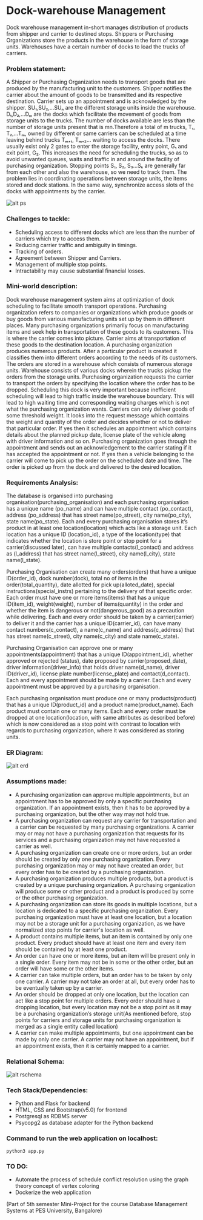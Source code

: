 # Dock-warehouse Management
Dock warehouse management in-short manages distribution of products from shipper and carrier to destined stops. Shippers or Purchasing Organizations store the products in the warehouse in the form of storage units. Warehouses have a certain number of docks to load the trucks of carriers.

### Problem statement:
A Shipper or Purchasing Organization needs to transport goods that are produced by the manufacturing unit to the customers. Shipper notifies the carrier about the amount of goods to be transmitted and its respective destination. Carrier sets up an appointment and is acknowledged by the shipper. 
SU₁,SU₂,...SUₙ are the different storage units inside the warehouse. D₁,D₂,...Dₘ are the docks which facilitate the movement of goods from storage units to the trucks. The number of docks available are less than the number of storage units present that is mn.Therefore a total of m trucks, T₁, T₂,...Tₘ, owned by different or same carriers can be scheduled at a time leaving behind trucks Tₘ₊₁, Tₘ₊₂... waiting to access the docks. There usually exist only 2 gates to enter the storage facility, entry point, G₁ and exit point, G₂. This increases the need for scheduling the trucks, so as to avoid unwanted queues, waits and traffic in and around the facility of purchasing organization. Stopping points S₁, S₂, S₃...Sₖ are generally far from each other and also the warehouse, so we need to track them.
The problem lies in coordinating operations between storage units, the items stored and dock stations. In the same way, synchronize access slots of the docks with appointments by the carrier. 

![alt ps](https://github.com/sumukhbhat2701/dock-warehouse-management/blob/main/dbms.jpg.jpg)

### Challenges to tackle:
- Scheduling access to different docks which are less than the number of carriers which try to access them.
- Reducing carrier traffic and ambiguity in timings.
- Tracking of orders.
- Agreement between Shipper and Carriers.
- Management of multiple stop points.
- Intractability may cause substantial financial losses.

### Mini-world description:
Dock warehouse management system aims at optimization of dock scheduling to facilitate smooth transport operations. Purchasing organization refers to companies or organizations which produce goods or buy goods from various manufacturing units set up by them in different places. Many purchasing organizations primarily focus on manufacturing items and seek help in transportation of these goods to its customers. This is where the carrier comes into picture. Carrier aims at transportation of these goods to the destination location.
A purchasing organization produces numerous products. After a particular product is created it classifies them into different orders according to the needs of its customers. The orders are stored in a warehouse which consists of numerous storage units. Warehouse consists of various docks wherein the trucks pickup the orders from the storage units. Purchasing organization requests the carrier to transport the orders by specifying the location where the order has to be dropped. Scheduling this dock is very important because inefficient scheduling will lead to high traffic inside the warehouse boundary. This will lead to high waiting time and corresponding waiting charges which is not what the purchasing organization wants.
Carriers can only deliver goods of some threshold weight. It looks into the request message which contains the weight and quantity of the order and decides whether or not to deliver that particular order. If yes then it schedules an appointment which contains details about the planned pickup date, license plate of the vehicle along with driver information and so on.
Purchasing organization goes through the appointment and sends out an acknowledgement to the carrier stating if it has accepted the appointment or not. If yes then a vehicle belonging to the carrier will come to pick up the order on the scheduled date and time.  The order is picked up from the dock and delivered to the desired location.

### Requirements Analysis:
The database is organised into purchasing organisation(purchasing_organisation) and each purchasing organisation has a unique name (po_name) and can have multiple contact (po_contact), address (po_address) that has street name(po_street), city name(po_city), state name(po_state). Each and every purchasing organisation stores it’s product in at least one location(location) which acts like a storage unit. Each location has a unique ID (location_id), a type of the location(type) that indicates whether the location is store point or stop point for a carrier(discussed later), can have multiple contacts(l_contact) and address as (l_address) that has street name(l_street), city name(l_city), state name(l_state). 

Purchasing Organisation can create many orders(orders) that have a unique ID(order_id), dock number(dock), total no of items in the order(total_quantity), date allotted for pick up(alloted_date), special instructions(special_instrs) pertaining to the delivery of that specific order. Each order must have one or more items(items) that has a unique ID(item_id), weight(weight), number of items(quantity) in the order and whether the item is dangerous or not(dangerous_good) as a precaution while delivering. Each and every order should be taken by a carrier(carrier) to deliver it and the carrier has a unique ID(carrier_id), can have many contact numbers(c_contact), a name(c_name) and address(c_address) that has street name(c_street), city name(c_city) and state name(c_state).

Purchasing Organisation can approve one or many appointments(appointment) that has a unique ID(appointment_id), whether approved or rejected (status), date proposed by carrier(proposed_date), driver information(driver_info) that holds driver name(d_name), driver ID(driver_id), license plate number(license_plate) and contact(d_contact). Each and every appointment should be made by a carrier. Each and every appointment must be approved by a purchasing organisation.

Each purchasing organisation must produce one or many products(product) that has a unique ID(product_id) and a product name(product_name). Each product must contain one or many items. Each and every order must be dropped at one location(location, with same attributes as described before) which is now considered as a stop point with contrast to location with regards to purchasing organization, where it was considered as storing units.

### ER Diagram: 
![alt erd](https://github.com/sumukhbhat2701/dock-warehouse-management/blob/main/final_er.drawio.png)

### Assumptions made:
- A purchasing organization can approve multiple appointments, but an appointment has to be approved by only a specific purchasing organization. If an appointment exists, then it has to be approved by a purchasing organization, but the other way may not hold true.
- A purchasing organization can request any carrier for transportation and a carrier can be requested by many purchasing organizations. A carrier may or may not have a purchasing organization that requests for its services and a purchasing organization may not have requested a carrier as well.
- A purchasing organization can create one or more orders, but an order should be created by only one purchasing organization. Every purchasing organization may or may not have created an order, but every order has to be created by a purchasing organization.
- A purchasing organization produces multiple products, but a product is created by a unique purchasing organization. A purchasing organization will produce some or other product and a product is produced by some or the other purchasing organization.
- A purchasing organization can store its goods in multiple locations, but a location is dedicated to a specific purchasing organization. Every purchasing organization must have at least one location, but a location may not be a storage unit for a purchasing organization, as we have normalized stop points for carrier's location as well.
- A product contains multiple items, but an item is contained by only one product. Every product should have at least one item and every item should be contained by at least one product.
- An order can have one or more items, but an item will be present only in a single order. Every item may not be in some or the other order, but an order will have some or the other items.
- A carrier can take multiple orders, but an order has to be taken by only one carrier. A carrier may not take an order at all, but every order has to be eventually taken up by a carrier.
- An order should be dropped at only one location, but the location can act like a stop point for multiple orders. Every order should have a dropping location, but every location may not be a stop point as it may be a purchasing organization’s storage unit(As mentioned before, stop points for carriers and storage units for purchasing organization is merged as a single entity called location)
- A carrier can make multiple appointments, but one appointment can be made by only one carrier. A carrier may not have an appointment, but if an appointment exists, then it is certainly mapped to a carrier.

### Relational Schema:
![alt rschema](https://github.com/sumukhbhat2701/dock-warehouse-management/blob/main/schema.png)

### Tech Stack/Dependencies:
- Python and Flask for backend
- HTML, CSS and Bootstrap(v5.0) for frontend
- Postgresql as RDBMS server
- Psycopg2 as database adapter for the Python backend

### Command to run the web application on localhost:
```python3 app.py```

### TO DO:
- Automate the process of schedule conflict resolution using the graph theory concept of vertex coloring
- Dockerize the web application

(Part of 5th semester Mini-Project for the course Database Management Systems at PES University, Bangalore)
